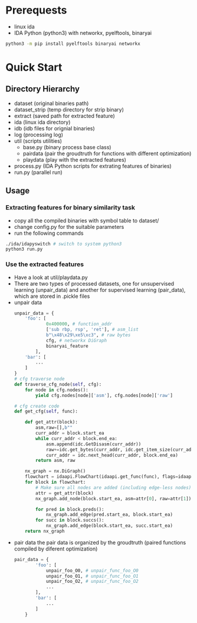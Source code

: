 # Prerequests
- linux ida
- IDA Python (python3) with networkx, pyelftools, binaryai
```bash
python3 -m pip install pyelftools binaryai networkx
```

# Quick Start

## Directory Hierarchy
- dataset (original binaries path)
- dataset_strip (temp directory for strip binary)
- extract (saved path for extracted feature)
- ida (linux ida directory)
- idb (idb files for orignial binaries)
- log (processing log)
- util (scripts utilities)
    - base.py (binary process base class)
    - pairdata (pair the groudtruth for functions with different optimization)
    - playdata (play with the extracted features)
- process.py (IDA Python scripts for extrating features of binaries)
- run.py (parallel run)

## Usage
### Extracting features for binary similarity task
- copy all the compiled binaries with symbol table to dataset/
- change config.py for the suitable parameters
- run the following commands
```bash
./ida/idapyswitch # switch to system python3
python3 run.py
```
    
### Use the extracted features 
- Have a look at util/playdata.py
- There are two types of processed datasets, one for unsupervised learning (unpair_data) and another for supervised learning (pair_data), which are stored in .pickle files
- unpair data
    ```python
    unpair_data = {
        'foo': [
                0x400000, # function_addr
                ['sub rbp, rsp', 'ret'], # asm_list
                b"\x48\x29\xe5\xc3", # raw bytes
                cfg, # networkx DiGraph
                binaryai_feature
            ],
        'bar': [
            ...
        ]
    }
    # cfg traverse node
    def traverse_cfg_node(self, cfg):
        for node in cfg.nodes():
            yield cfg.nodes[node]['asm'], cfg.nodes[node]['raw']
    
    # cfg create code
    def get_cfg(self, func):

        def get_attr(block):
            asm,raw=[],b""
            curr_addr = block.start_ea
            while curr_addr < block.end_ea:
                asm.append(idc.GetDisasm(curr_addr))
                raw+=idc.get_bytes(curr_addr, idc.get_item_size(curr_addr))
                curr_addr = idc.next_head(curr_addr, block.end_ea)
            return asm, raw

        nx_graph = nx.DiGraph()
        flowchart = idaapi.FlowChart(idaapi.get_func(func), flags=idaapi.FC_PREDS)
        for block in flowchart:
            # Make sure all nodes are added (including edge-less nodes)
            attr = get_attr(block)
            nx_graph.add_node(block.start_ea, asm=attr[0], raw=attr[1])

            for pred in block.preds():
                nx_graph.add_edge(pred.start_ea, block.start_ea)
            for succ in block.succs():
                nx_graph.add_edge(block.start_ea, succ.start_ea)
        return nx_graph 
    ```
- pair data
    the pair data is organized by the groudtruth (paired functions compiled by diferent optimization)
    ```python
    pair_data = {
            'foo': [
                unpair_foo_O0, # unpair_func_foo_O0
                unpair_foo_O1, # unpair_func_foo_O1
                unpair_foo_O2, # unpair_func_foo_O2
                ...
            ],
            'bar': [
                ...
            ]
        }
    ```
